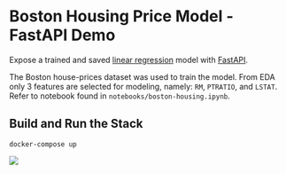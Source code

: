 # Boston Housing Price Model - FastAPI Demo

Expose a trained and saved [linear regression](https://scikit-learn.org/stable/modules/generated/sklearn.linear_model.LinearRegression.html) model with [FastAPI](https://fastapi.tiangolo.com/).


The Boston house-prices dataset was used to train the model. From EDA only 3 features are selected for modeling, namely: `RM`, `PTRATIO`, and `LSTAT`. Refer to notebook found in `notebooks/boston-housing.ipynb`.


## Build and Run the Stack
```
docker-compose up
```


<!-- ## Alternative: Run with Docker

Build the image:
```
$ docker build -t myimage .
```

Start the Docker container:
```
$ docker run -p 8000:8000 myimage
``` -->

![](imgs/fastapi_docs.png)

